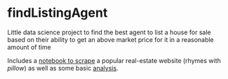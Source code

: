 # findListingAgent

Little data science project to find the best agent to list a house for sale based on their ability
to get an above market price for it in a reasonable amount of time

Includes a [notebook to scrape](./blob/main/scraper.ipynb) a popular real-estate website (rhymes with *pillow*) as well as some basic [analysis](./blob/main/analyze.ipynb).
